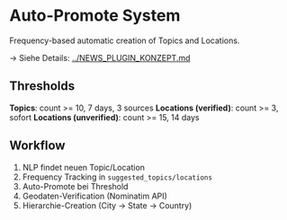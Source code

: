 # Auto-Promote System

Frequency-based automatic creation of Topics and Locations.

→ Siehe Details: [../NEWS_PLUGIN_KONZEPT.md](../NEWS_PLUGIN_KONZEPT.md#-auto-promote-system)

## Thresholds

**Topics**: count >= 10, 7 days, 3 sources
**Locations (verified)**: count >= 3, sofort
**Locations (unverified)**: count >= 15, 14 days

## Workflow

1. NLP findet neuen Topic/Location
2. Frequency Tracking in `suggested_topics/locations`
3. Auto-Promote bei Threshold
4. Geodaten-Verification (Nominatim API)
5. Hierarchie-Creation (City → State → Country)
